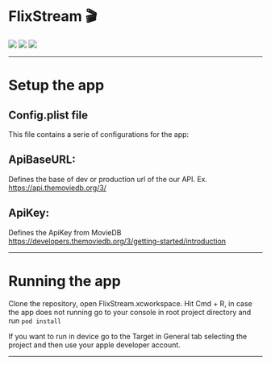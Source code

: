
# FlixStream 🎬
![](https://www.dropbox.com/s/cf8kfngb10u3wtj/flix-stream-1.png?dl=0)
![](https://www.dropbox.com/s/mlkhbij93nw1cfm/flix-stream-2.png?dl=0)
![](https://www.dropbox.com/s/ziml9ntxeuv0k9u/flix-stream-3.png?dl=0)

------------------------------------------
# Setup the app

## Config.plist file
This file contains a serie of configurations for the app:

## ApiBaseURL: 
Defines the base of dev or production url of the our API. 
Ex. https://api.themoviedb.org/3/

## ApiKey: 
Defines the ApiKey from MovieDB
https://developers.themoviedb.org/3/getting-started/introduction


------------------------------------------

# Running the app

Clone the repository, open FlixStream.xcworkspace. Hit Cmd + R, in case the app does not running go to your console in root project directory and run `pod install`

If you want to run in device go to the Target in General tab selecting the project and then use your apple developer account. 

------------------------------------------
